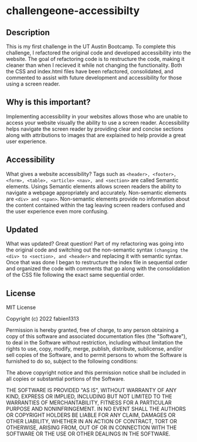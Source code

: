 # challengeone-accessibilty

## Description

This is my first challenge in the UT Austin Bootcamp. To complete this challenge, I refactored the original code and developed accessibility into the website. The goal of refactoring code is to restructure the code, making it cleaner than when I recieved it while not changing the functionality. Both the CSS and index.html files have been refactored, consolidated, and commented to assist with future development and accessibility for those using a screen reader. 


## Why is this important?

Implementing accessibility in your websites allows those who are unable to access your website visually the ability to use a screen reader. Accessibility helps navigate the screen reader by providing clear and concise sections along with attributions to images that are explained to help provide a great user experience.

## Accessibility

What gives a website accessibility? Tags such as `<header>, <footer>, <form>, <table>, <article> <nav>, and <section>` are called Semantic elements. Usings Semantic elements allows screen readers the ability to navigate a webpage appropriately and accurately. Non-semantic elements are `<div> and <span>`. Non-semantic elements provide no information about the content contained within the tag leaving screen readers confused and the user experience even more confusing.

## Updated

What was updated? Great question! Part of my refactoring was going into the original code and switching out the non-semantic syntax `(changing the <div> to <section>, and <header>` and replacing it with semantic syntax. Once that was done I began to restructure the index file in sequential order and organized the code with comments that go along with the consolidation of the CSS file following the exact same sequential order.


## License

MIT License

Copyright (c) 2022 fabien1313

Permission is hereby granted, free of charge, to any person obtaining a copy
of this software and associated documentation files (the "Software"), to deal
in the Software without restriction, including without limitation the rights
to use, copy, modify, merge, publish, distribute, sublicense, and/or sell
copies of the Software, and to permit persons to whom the Software is
furnished to do so, subject to the following conditions:

The above copyright notice and this permission notice shall be included in all
copies or substantial portions of the Software.

THE SOFTWARE IS PROVIDED "AS IS", WITHOUT WARRANTY OF ANY KIND, EXPRESS OR
IMPLIED, INCLUDING BUT NOT LIMITED TO THE WARRANTIES OF MERCHANTABILITY,
FITNESS FOR A PARTICULAR PURPOSE AND NONINFRINGEMENT. IN NO EVENT SHALL THE
AUTHORS OR COPYRIGHT HOLDERS BE LIABLE FOR ANY CLAIM, DAMAGES OR OTHER
LIABILITY, WHETHER IN AN ACTION OF CONTRACT, TORT OR OTHERWISE, ARISING FROM,
OUT OF OR IN CONNECTION WITH THE SOFTWARE OR THE USE OR OTHER DEALINGS IN THE
SOFTWARE.





























